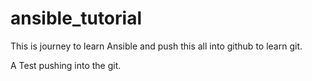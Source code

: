 # ansible_tutorial

This is journey to learn Ansible and push this all into github to learn git.

A Test pushing into the git. 

